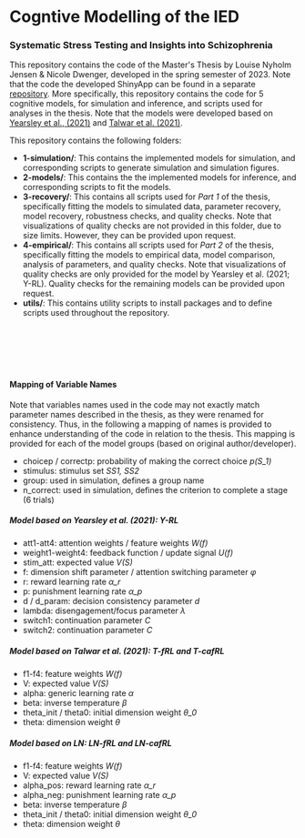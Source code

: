 # Cogntive Modelling of the IED
### Systematic Stress Testing and Insights into Schizophrenia

This repository contains the code of the Master's Thesis by Louise Nyholm Jensen & Nicole Dwenger, developed in the spring semester of 2023. Note that the code the developed ShinyApp can be found in a separate [repository](https://github.com/LNJ-ND/MasterShiny). More specifically, this repository contains the code for 5 cognitive models, for simulation and inference, and scripts used for analyses in the thesis. Note that the models were developed based on [Yearsley et al., (2021)](https://onlinelibrary.wiley.com/doi/full/10.1002/aur.2484?casa_token=6uC3SDV_6TsAAAAA%3A4Qjli8PLXYnFKMUodY2gSuccndm17_boUv74jwz5IKJZCpsruEgHOwjcVTHMwTulfb1-C0PbRQK0z38) and [Talwar et al. (2021)](https://www.biorxiv.org/content/10.1101/2021.10.05.463165v1.abstract). 

This repository contains the following folders: 
- **1-simulation/**: This contains the implemented models for simulation, and corresponding scripts to generate simulation and simulation figures.
- **2-models/**: This contains the the implemented models for inference, and corresponding scripts to fit the models. 
- **3-recovery/**: This contains all scripts used for *Part 1* of the thesis, specifically fitting the models to simulated data, parameter recovery, model recovery, robustness checks, and quality checks. Note that visualizations of quality checks are not provided in this folder, due to size limits. However, they can be provided upon request. 
- **4-empirical/**: This contains all scripts used for *Part 2* of the thesis, specifically fitting the models to empirical data, model comparison, analysis of parameters, and quality checks. Note that visualizations of quality checks are only provided for the model by Yearsley et al. (2021; Y-RL). Quality checks for the remaining models can be provided upon request.
- **utils/**: This contains utility scripts to install packages and to define scripts used throughout the repository. 

&nbsp;
---
&nbsp;

#### Mapping of Variable Names
Note that variables names used in the code may not exactly match parameter names described in the thesis, as they were renamed for consistency. Thus, in the following a mapping of names is provided to enhance understanding of the code in relation to the thesis. This mapping is provided for each of the model groups (based on original author/developer). 

- choicep / correctp: probability of making the correct choice *p(S_1)*
- stimulus: stimulus set *SS1, SS2*
- group: used in simulation, defines a group name
- n_correct: used in simulation, defines the criterion to complete a stage (6 trials)

##### Model based on Yearsley et al. (2021): Y-RL
- att1-att4: attention weights / feature weights *W(f)*
- weight1-weight4: feedback function / update signal *U(f)*
- stim_att: expected value *V(S)*
- f: dimension shift parameter / attention switching parameter *φ*
- r: reward learning rate *α_r*
- p: punishment learning rate *α_p* 
- d / d_param: decision consistency parameter *d* 
- lambda: disengagement/focus parameter *λ* 
- switch1: continuation parameter *C* 
- switch2: continuation parameter *C*

##### Model based on Talwar et al. (2021): T-fRL and T-cafRL
- f1-f4: feature weights *W(f)*
- V: expected value *V(S)*
- alpha: generic learning rate *α*
- beta: inverse temperature *β*
- theta_init / theta0: initial dimension weight *θ_0*
- theta: dimension weight *θ*

##### Model based on LN: LN-fRL and LN-cafRL
- f1-f4: feature weights *W(f)*
- V: expected value *V(S)*
- alpha_pos: reward learning rate *α_r*
- alpha_neg: punishment learning rate *α_p*
- beta: inverse temperature *β*
- theta_init / theta0: initial dimension weight *θ_0*
- theta: dimension weight *θ*
